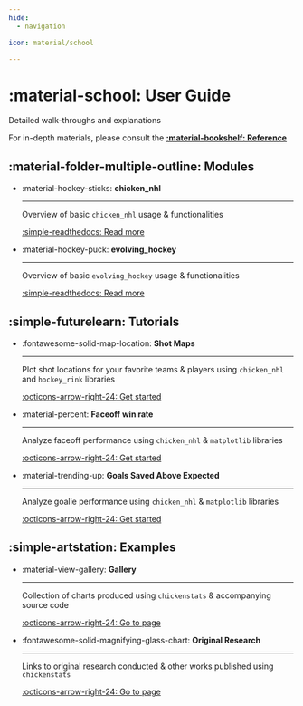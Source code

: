 ```yaml
---
hide:
  - navigation

icon: material/school

---
```


# :material-school: **User Guide**

Detailed walk-throughs and explanations

For in-depth materials, please consult the **[:material-bookshelf: Reference](../reference/reference.md)**

## :material-folder-multiple-outline: **Modules**

<div class="grid cards" markdown>

-   :material-hockey-sticks: **chicken_nhl**

    ---

    Overview of basic `chicken_nhl` usage & functionalities

    [:simple-readthedocs: Read more](chicken_nhl/chicken_nhl.md)

-   :material-hockey-puck: **evolving_hockey**

    ---

    Overview of basic `evolving_hockey` usage & functionalities

    [:simple-readthedocs: Read more](evolving_hockey/evolving_hockey.md)

</div>

## :simple-futurelearn: **Tutorials**

<div class="grid cards" markdown>

-   :fontawesome-solid-map-location: **Shot Maps**

    ---

    Plot shot locations for your favorite teams & players using
    `chicken_nhl` and `hockey_rink` libraries

    [:octicons-arrow-right-24: Get started](tutorials/shot_maps.md)

-   :material-percent: **Faceoff win rate**

    ---

    Analyze faceoff performance using `chicken_nhl` & `matplotlib` libraries

    [:octicons-arrow-right-24: Get started](tutorials/faceoff_wins.md)

-   :material-trending-up: **Goals Saved Above Expected**

    ---

    Analyze goalie performance using `chicken_nhl` & `matplotlib` libraries

    [:octicons-arrow-right-24: Get started](tutorials/gsax.md)

</div>

## :simple-artstation: **Examples**

<div class="grid cards" markdown>

-   :material-view-gallery: **Gallery**

    ---

    Collection of charts produced using `chickenstats` & accompanying source code 

    [:octicons-arrow-right-24: Go to page](examples/gallery.md)

-   :fontawesome-solid-magnifying-glass-chart: **Original Research**

    ---

    Links to original research conducted & other works published using `chickenstats`

    [:octicons-arrow-right-24: Go to page](examples/original_research.md)

</div>
